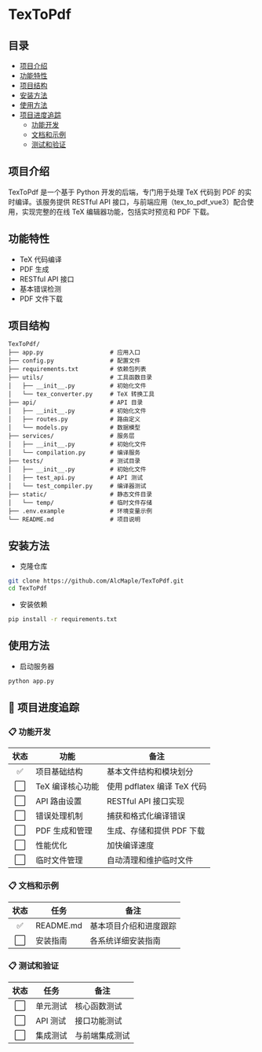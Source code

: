 # TexToPdf

## 目录

- [项目介绍](#项目介绍)
- [功能特性](#功能特性)
- [项目结构](#项目结构)
- [安装方法](#安装方法)
- [使用方法](#使用方法)
- [项目进度追踪](#项目进度追踪)
  - [功能开发](#功能开发)
  - [文档和示例](#文档和示例)
  - [测试和验证](#测试和验证)

## 项目介绍

TexToPdf 是一个基于 Python 开发的后端，专门用于处理 TeX 代码到 PDF 的实时编译。该服务提供 RESTful API 接口，与前端应用（tex_to_pdf_vue3）配合使用，实现完整的在线 TeX 编辑器功能，包括实时预览和 PDF 下载。

## 功能特性

- TeX 代码编译
- PDF 生成
- RESTful API 接口
- 基本错误检测
- PDF 文件下载

## 项目结构

```
TexToPdf/
├── app.py                   # 应用入口
├── config.py                # 配置文件
├── requirements.txt         # 依赖包列表
├── utils/                   # 工具函数目录
│   ├── __init__.py          # 初始化文件
│   └── tex_converter.py     # TeX 转换工具
├── api/                     # API 目录
│   ├── __init__.py          # 初始化文件
│   ├── routes.py            # 路由定义
│   └── models.py            # 数据模型
├── services/                # 服务层
│   ├── __init__.py          # 初始化文件
│   └── compilation.py       # 编译服务
├── tests/                   # 测试目录
│   ├── __init__.py          # 初始化文件
│   ├── test_api.py          # API 测试
│   └── test_compiler.py     # 编译器测试
├── static/                  # 静态文件目录
│   └── temp/                # 临时文件存储
├── .env.example             # 环境变量示例
└── README.md                # 项目说明
```

## 安装方法

- 克隆仓库

```bash
git clone https://github.com/AlcMaple/TexToPdf.git
cd TexToPdf
```

- 安装依赖

```bash
pip install -r requirements.txt
```

## 使用方法

- 启动服务器

```bash
python app.py
```

## 🚀 项目进度追踪

### 📋 功能开发
| 状态 | 功能 | 备注 |
|:---:|---|---|
| ✅ | 项目基础结构 | 基本文件结构和模块划分 |
| ⬜ | TeX 编译核心功能 | 使用 pdflatex 编译 TeX 代码 |
| ⬜ | API 路由设置 | RESTful API 接口实现 |
| ⬜ | 错误处理机制 | 捕获和格式化编译错误 |
| ⬜ | PDF 生成和管理 | 生成、存储和提供 PDF 下载 |
| ⬜ | 性能优化 | 加快编译速度 |
| ⬜ | 临时文件管理 | 自动清理和维护临时文件 |

### 📋 文档和示例
| 状态 | 任务 | 备注 |
|:---:|---|---|
| ✅ | README.md | 基本项目介绍和进度跟踪 |
| ⬜ | 安装指南 | 各系统详细安装指南 |

### 📋 测试和验证
| 状态 | 任务 | 备注 |
|:---:|---|---|
| ⬜ | 单元测试 | 核心函数测试 |
| ⬜ | API 测试 | 接口功能测试 |
| ⬜ | 集成测试 | 与前端集成测试 |